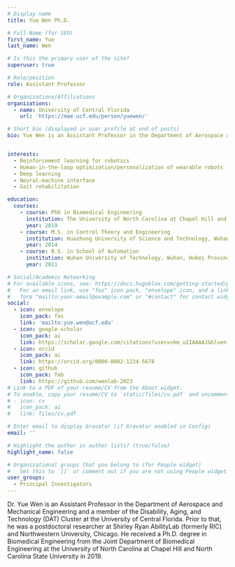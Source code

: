 ```yaml
---
# Display name
title: Yue Wen Ph.D.

# Full Name (for SEO)
first_name: Yue
last_name: Wen

# Is this the primary user of the site?
superuser: true

# Role/position
role: Assistant Professor

# Organizations/Affiliations
organizations:
  - name: University of Central Florida
    url: 'https://mae.ucf.edu/person/yuewen/'

# Short bio (displayed in user profile at end of posts)
bio: Yue Wen is an Assistant Professor in the Department of Aerospace and Mechanical Engineering and a member of the Disability, Aging, and Technology (DAT) Cluster at the University of Central Florida. 


interests:
  - Reinforcement learning for robotics
  - Human-in-the-loop optimization/personalization of wearable robots
  - Deep learning
  - Neural-machine interface
  - Gait rehabilitation

education:
  courses:
    - course: PhD in Biomedical Engineering
      institution: The University of North Carolina at Chapel Hill and North Carolina State University
      year: 2019
    - course: M.S. in Control Theory and Engineering
      institution: Huazhong University of Science and Technology, Wuhan, Hubei Province, China PRC
      year: 2014
    - course: B.S. in School of Automation
      institution: Wuhan University of Technology, Wuhan, Hubei Province, China PRC
      year: 2011

# Social/Academic Networking
# For available icons, see: https://docs.hugoblox.com/getting-started/page-builder/#icons
#   For an email link, use "fas" icon pack, "envelope" icon, and a link in the
#   form "mailto:your-email@example.com" or "#contact" for contact widget.
social:
  - icon: envelope
    icon_pack: fas
    link: 'mailto:yue.wen@ucf.edu'
  - icon: google-scholar
    icon_pack: ai
    link: https://scholar.google.com/citations?user=skm_uIIAAAAJ&hl=en
  - icon: orcid
    icon_pack: ai
    link: https://orcid.org/0000-0002-1234-5678
  - icon: github
    icon_pack: fab
    link: https://github.com/wenlab-2023
# Link to a PDF of your resume/CV from the About widget.
# To enable, copy your resume/CV to `static/files/cv.pdf` and uncomment the lines below.
# - icon: cv
#   icon_pack: ai
#   link: files/cv.pdf

# Enter email to display Gravatar (if Gravatar enabled in Config)
email: ''

# Highlight the author in author lists? (true/false)
highlight_name: false

# Organizational groups that you belong to (for People widget)
#   Set this to `[]` or comment out if you are not using People widget.
user_groups:
  - Principal Investigators
---
```


Dr. Yue Wen is an Assistant Professor in the Department of Aerospace and Mechanical Engineering and a member of the Disability, Aging, and Technology (DAT) Cluster at the University of Central Florida. Prior to that, he was a postdoctoral researcher at Shirley Ryan AbilityLab (formerly RIC) and Northwestern University, Chicago. He received a Ph.D. degree in Biomedical Engineering from the Joint Department of Biomedical Engineering at the University of North Carolina at Chapel Hill and North Carolina State University in 2019. 